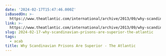 ```yaml
---
date: '2024-02-17T15:47:46.000Z'
isBasedOn: >-
  https://www.theatlantic.com/international/archive/2013/09/why-scandinavian-prisons-are-superior/279949/
link: >-
  https://www.theatlantic.com/international/archive/2013/09/why-scandinavian-prisons-are-superior/279949/
slug: 2024-02-17-why-scandinavian-prisons-are-superior-the-atlantic
tags:
  - acab
title: Why Scandinavian Prisons Are Superior - The Atlantic
---
```


